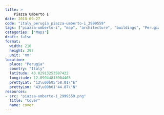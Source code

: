 ```yaml
---
title: > 
    Piazza Umberto I
date: 2018-09-27
code: "italy_perugia_piazza-umberto-i_2999559"
tags: ["piazza-umberto-i", "map", "architecture", "buildings", "Perugia", "Italy"]
categories: ["Maps"]
draft: false
format:
  width: 210
  height: 297
  unit: 'mm'
location:
  place: "Perugia"
  country: "Italy"
  latitude: 43.02913253587422
  longitude: 12.09944813904405
  prettyLat: "12\u00b05'58.01\"E"
  prettyLon: "43\u00b01'44.87\"N"
resources:
- src: "piazza-umberto-i_2999559.png"
  title: "Cover"
  name: cover
---
```

